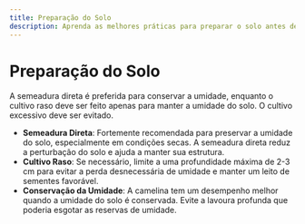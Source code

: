 ```yaml
---
title: Preparação do Solo
description: Aprenda as melhores práticas para preparar o solo antes de plantar camelina para garantir crescimento e rendimento ótimos.
---
```

# Preparação do Solo

A semeadura direta é preferida para conservar a umidade, enquanto o cultivo raso deve ser feito apenas para manter a umidade do solo. O cultivo excessivo deve ser evitado.

- **Semeadura Direta**: Fortemente recomendada para preservar a umidade do solo, especialmente em condições secas. A semeadura direta reduz a perturbação do solo e ajuda a manter sua estrutura.
- **Cultivo Raso**: Se necessário, limite a uma profundidade máxima de 2-3 cm para evitar a perda desnecessária de umidade e manter um leito de sementes favorável.
- **Conservação da Umidade**: A camelina tem um desempenho melhor quando a umidade do solo é conservada. Evite a lavoura profunda que poderia esgotar as reservas de umidade.